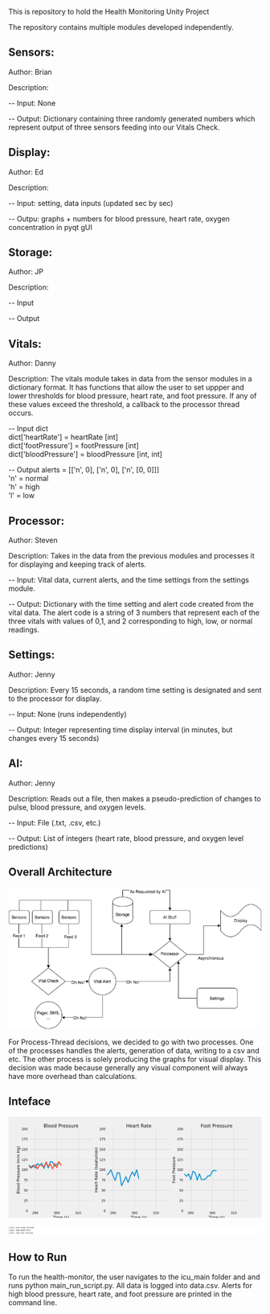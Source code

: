 This is repository to hold the Health Monitoring Unity Project

The repository contains multiple modules developed independently. 

## Sensors:
Author: Brian

Description: 

-- Input: None

-- Output: Dictionary containing three randomly generated numbers which represent output of three sensors feeding into our Vitals Check.

## Display:

Author: Ed

Description: 

-- Input: setting, data inputs (updated sec by sec)

-- Outpu: graphs + numbers for blood pressure, heart rate, oxygen concentration in pyqt gUI


## Storage:

Author: JP

Description: 

-- Input

-- Output

## Vitals:

Author: Danny

Description: The vitals module takes in data from the sensor modules in a dictionary format. It has functions that allow the user to 
set uppper and lower thresholds for blood pressure, heart rate, and foot pressure. If any of these values exceed the threshold,
a callback to the processor thread occurs.

-- Input dict <br>
         dict['heartRate'] = heartRate [int] <br>
         dict['footPressure'] = footPressure [int]  <br>
         dict['bloodPressure'] = bloodPressure [int, int]

-- Output alerts = [['n', 0], ['n', 0], ['n', [0, 0]]] <br>
                'n' = normal  <br>
                'h' = high  <br>
                'l' = low

## Processor:

Author: Steven

Description: Takes in the data from the previous modules and processes it for displaying and keeping track of alerts.

-- Input: Vital data, current alerts, and the time settings from the settings module.

-- Output: Dictionary with the time setting and alert code created from the vital data. The alert code is a string of 3 numbers that represent each of the three vitals with values of 0,1, and 2 corresponding to high, low, or normal  readings. 

## Settings:

Author: Jenny

Description: Every 15 seconds, a random time setting is designated and sent to the processor for display.

-- Input: None (runs independently)

-- Output: Integer representing time display interval (in minutes, but changes every 15 seconds)

## AI:

Author: Jenny

Description: Reads out a file, then makes a pseudo-prediction of changes to pulse, blood pressure, and oxygen levels.

-- Input: File (.txt, .csv, etc.)

-- Output: List of integers (heart rate, blood pressure, and oxygen level predictions)


## Overall Architecture
![Class Diagram](e500_vitalschecker.png)

For Process-Thread decisions, we decided to go with two processes. One of the processes handles the alerts,
generation of data, writing to a csv and etc. The other process is solely producing the graphs for visual
display. This decision was made because generally any visual component will always have more overhead than
calculations.

## Inteface
![Graphs](graphs.png)

![Alerts](alert.png)

## How to Run

To run the health-monitor, the user navigates to the icu_main folder and and runs python main_run_script.py.
All data is logged into data.csv. Alerts for high blood pressure, heart rate, and foot pressure are printed in the
command line.
